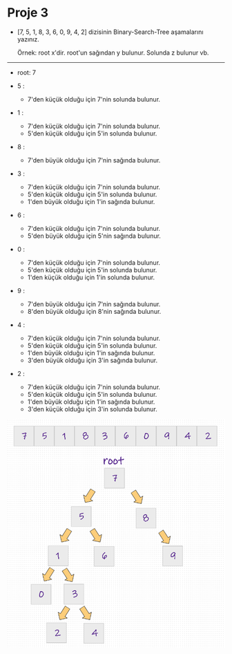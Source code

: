 # Proje 3

* [7, 5, 1, 8, 3, 6, 0, 9, 4, 2] dizisinin Binary-Search-Tree aşamalarını yazınız.

  Örnek: root x'dir. root'un sağından y bulunur. Solunda z bulunur vb.

---

* root: 7

* 5 :
  * 7'den küçük olduğu için 7'nin solunda bulunur.
* 1 :
  * 7'den küçük olduğu için 7'nin solunda bulunur.
  * 5'den küçük olduğu için 5'in solunda bulunur.
* 8 :
  * 7'den büyük olduğu için 7'nin sağında bulunur.
* 3 :
  * 7'den küçük olduğu için 7'nin solunda bulunur.
  * 5'den küçük olduğu için 5'in solunda bulunur.
  * 1'den büyük olduğu için 1'in sağında bulunur.
* 6 :
  * 7'den küçük olduğu için 7'nin solunda bulunur.
  * 5'den büyük olduğu için 5'nin sağında bulunur.
* 0 :
  * 7'den küçük olduğu için 7'nin solunda bulunur.
  * 5'den küçük olduğu için 5'in solunda bulunur.
  * 1'den küçük olduğu için 1'in solunda bulunur.
* 9 :
  * 7'den büyük olduğu için 7'nin sağında bulunur.
  * 8'den büyük olduğu için 8'nin sağında bulunur.
* 4 :
  * 7'den küçük olduğu için 7'nin solunda bulunur.
  * 5'den küçük olduğu için 5'in solunda bulunur.
  * 1'den büyük olduğu için 1'in sağında bulunur.
  * 3'den büyük olduğu için 3'in sağında bulunur.
* 2 :
  * 7'den küçük olduğu için 7'nin solunda bulunur.
  * 5'den küçük olduğu için 5'in solunda bulunur.
  * 1'den büyük olduğu için 1'in sağında bulunur.
  * 3'den küçük olduğu için 3'in solunda bulunur.

![Binary Search Tree](binary-search-tree.PNG)